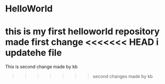 # HelloWorld
this is my first helloworld repository
made first change
<<<<<<< HEAD
i updatehe file
=======
This is second change made by kb
>>>>>>> second changes made by kb
